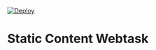 [![Deploy](http://cdn.auth0.com/extensions/assets/badge.svg)](https://webtask-button-hack.now.sh)

# Static Content Webtask
